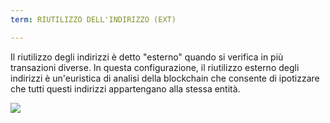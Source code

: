 ```yaml
---
term: RIUTILIZZO DELL'INDIRIZZO (EXT)

---
```

Il riutilizzo degli indirizzi è detto "esterno" quando si verifica in più transazioni diverse. In questa configurazione, il riutilizzo esterno degli indirizzi è un'euristica di analisi della blockchain che consente di ipotizzare che tutti questi indirizzi appartengano alla stessa entità.

![](../../dictionnaire/assets/27.webp)